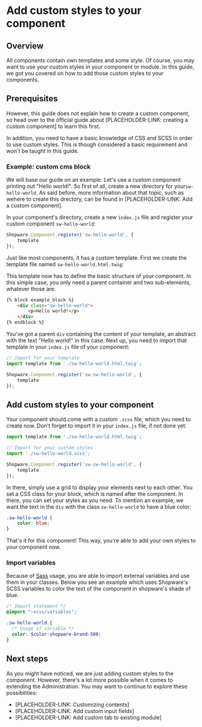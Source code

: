 # Add custom styles to your component

## Overview

All components contain own templates and some style. Of course, you may want to use your custom styles in your
component or module. In this guide, we got you covered on how to add those custom styles to your components.

## Prerequisites

However, this guide does not explain how to create a custom component, so head over to the official guide about
[PLACEHOLDER-LINK: creating a custom component] to learn this first.

In addition, you need to have a basic knowledge of CSS and SCSS in order to use custom styles. This is though
considered a basic requirement and won't be taught in this guide.

### Example: custom cms block

We will base our guide on an example: Let's use a custom component printing out "Hello world!". So first of all, 
create a new directory for your`sw-hello-world`. As said before, more information about that topic, such as wehere to create this drectory, can be found in [PLACEHOLDER-LINK: Add a custom component]. 

In your component's directory, create a new `index.js` file and register your custom component `sw-hello-world`:

```javascript
Shopware.Component.register('sw-hello-world', {
    template
});
```

Just like most components, it has a custom template. First we create the template file named `sw-hello-world.html.twig`:

This template now has to define the basic structure of your component. In this simple case, you only need a parent 
container and two sub-elements, whatever those are.
```html
{% block example_block %}
    <div class="sw-hello-world">
        <p>Hello world!</p>
    </div>
{% endblock %}
```

You've got a parent `div` containing the content of your template, an abstract with the text "Hello world!" in this 
case. Next up, you need to import that template in your `index.js` file of your component:

```javascript
// Import for your template
import template from './sw-hello-world.html.twig';

Shopware.Component.register('sw-sw-hello-world', {
    template
});
```

## Add custom styles to your component

Your component should come with a custom `.scss` file, which you need to create now. Don't forget to import it in
your `index.js` file, if not done yet:

```javascript
import template from './sw-hello-world.html.twig';

// Import for your custom styles
import './sw-hello-world.scss';

Shopware.Component.register('sw-sw-hello-world', {
    template
});
```

In there, simply use a grid to display your elements next to each other. You set a CSS class for your block, which is 
named after the component. In there, you can set your styles as you need. To mention an example, we want the
text in the `div` with the class `sw-hello-world` to have a blue color:

```css
.sw-hello-world {
    color: blue;
}
```

That's it for this component! This way, you're able to add your own styles to your component now.

### Import variables

Because of [Sass](https://sass-lang.com/) usage, you are able to import external variables and use them in your classes. Below you see an example which
uses Shopware's SCSS variables to color the text of the component in shopware's shade of blue.

```scss
/* Import statement */
@import "~scss/variables";

.sw-hello-world {
  /* Usage of variable */
  color: $color-shopware-brand-500;
}
```

## Next steps

As you might have noticed, we are just adding custom styles to the component. However, there's a lot more possible
when it comes to extending the Administration. You may want to continue to explore these possibilities:
* [PLACEHOLDER-LINK: Customizing contents]
* [PLACEHOLDER-LINK: Add custom input fields]
* [PLACEHOLDER-LINK: Add custom tab to existing module]
